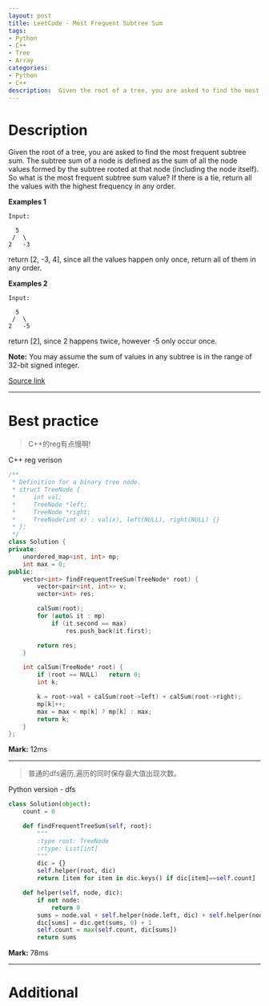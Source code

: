 ```yaml
---
layout: post
title: LeetCode - Most Frequent Subtree Sum
tags:
- Python
- C++
- Tree
- Array
categories:
- Python
- C++
description:  Given the root of a tree, you are asked to find the most frequent subtree sum. The subtree sum of a node is defined as the sum of all the node values formed by the subtree rooted at that node (including the node itself). So what is the most frequent subtree sum value? If there is a tie, return all the values with the highest frequency in any order.
---
```



# Description
Given the root of a tree, you are asked to find the most frequent subtree sum. The subtree sum of a node is defined as the sum of all the node values formed by the subtree rooted at that node (including the node itself). So what is the most frequent subtree sum value? If there is a tie, return all the values with the highest frequency in any order.

**Examples 1**

```
Input:

  5
 /  \
2   -3
```

return [2, -3, 4], since all the values happen only once, return all of them in any order.

**Examples 2**

```
Input:

  5
 /  \
2   -5
```

return [2], since 2 happens twice, however -5 only occur once.

**Note:** You may assume the sum of values in any subtree is in the range of 32-bit signed integer.

[Source link](https://leetcode.com/problems/most-frequent-subtree-sum/#/description)

__________

# Best practice

>C++的reg有点慢啊!

C++ reg verison

```c++
/**
 * Definition for a binary tree node.
 * struct TreeNode {
 *     int val;
 *     TreeNode *left;
 *     TreeNode *right;
 *     TreeNode(int x) : val(x), left(NULL), right(NULL) {}
 * };
 */
class Solution {
private:
    unordered_map<int, int> mp;
    int max = 0;
public:
    vector<int> findFrequentTreeSum(TreeNode* root) {
        vector<pair<int, int>> v;
        vector<int> res;

        calSum(root);
        for (auto& it : mp)
            if (it.second == max)
                res.push_back(it.first);

        return res;
    }

    int calSum(TreeNode* root) {
        if (root == NULL)   return 0;
        int k;

        k = root->val + calSum(root->left) + calSum(root->right);
        mp[k]++;
        max = max < mp[k] ? mp[k] : max;
        return k;
    }
};
```

**Mark:** 12ms

****


>普通的dfs遍历,遍历的同时保存最大值出现次数。

Python version - dfs

```python
class Solution(object):
    count = 0

    def findFrequentTreeSum(self, root):
        """
        :type root: TreeNode
        :rtype: List[int]
        """
        dic = {}
        self.helper(root, dic)
        return [item for item in dic.keys() if dic[item]==self.count]

    def helper(self, node, dic):
        if not node:
            return 0
        sums = node.val + self.helper(node.left, dic) + self.helper(node.right, dic)
        dic[sums] = dic.get(sums, 0) + 1
        self.count = max(self.count, dic[sums])
        return sums
```

**Mark:** 78ms

__________
# Additional
